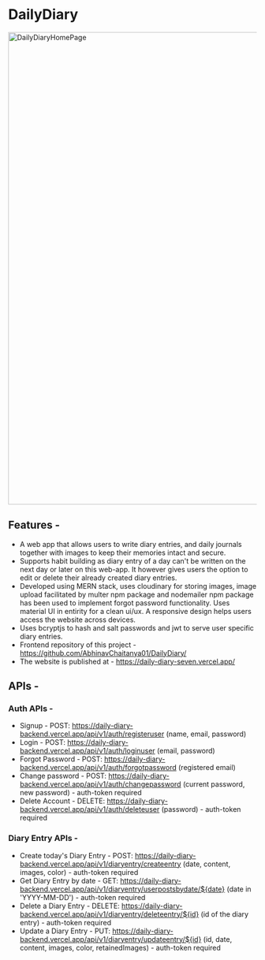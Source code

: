 # DailyDiary

<img width="959" alt="DailyDiaryHomePage" src="https://github.com/AbhinavChaitanya01/DailyDiary-backend/assets/98750072/719fc296-f6ad-4726-9b23-4fdc085d79f2">

## Features - 
- A web app that allows users to write diary entries, and daily journals together with images to keep their memories intact and secure.
- Supports habit building as diary entry of a day can't be written on the next day or later on this web-app. It however gives users the option to edit or delete their already created diary entries.
- Developed using MERN stack, uses cloudinary for storing images, image upload facilitated by multer npm package and nodemailer npm package has been used to implement forgot password functionality. Uses material UI in entirity for a clean ui/ux. A responsive design helps users access the website across devices.
- Uses bcryptjs to hash and salt passwords and jwt to serve user specific diary entries.
- Frontend repository of this project - https://github.com/AbhinavChaitanya01/DailyDiary/
- The website is published at - https://daily-diary-seven.vercel.app/

## APIs - 
### Auth APIs -
- Signup - POST: https://daily-diary-backend.vercel.app/api/v1/auth/registeruser (name, email, password)
- Login - POST: https://daily-diary-backend.vercel.app/api/v1/auth/loginuser (email, password)
- Forgot Password - POST: https://daily-diary-backend.vercel.app/api/v1/auth/forgotpassword (registered email)
- Change password - POST: https://daily-diary-backend.vercel.app/api/v1/auth/changepassword (current password, new password) - auth-token required
- Delete Account - DELETE: https://daily-diary-backend.vercel.app/api/v1/auth/deleteuser (password) - auth-token required

### Diary Entry APIs - 
- Create today's Diary Entry - POST: https://daily-diary-backend.vercel.app/api/v1/diaryentry/createentry (date, content, images, color) - auth-token required
- Get Diary Entry by date - GET: https://daily-diary-backend.vercel.app/api/v1/diaryentry/userpostsbydate/${date} (date in 'YYYY-MM-DD') - auth-token required
- Delete a Diary Entry - DELETE: https://daily-diary-backend.vercel.app/api/v1/diaryentry/deleteentry/${id} (id of the diary entry) - auth-token required
- Update a Diary Entry - PUT: https://daily-diary-backend.vercel.app/api/v1/diaryentry/updateentry/${id} (id, date, content, images, color, retainedImages) - auth-token required
